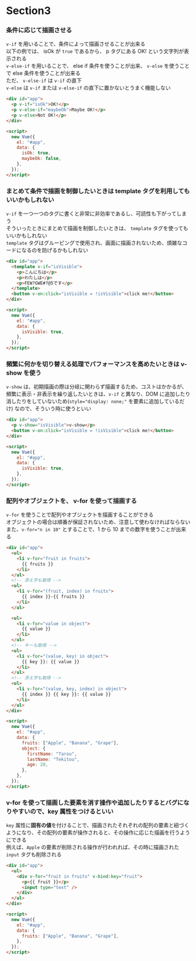 ﻿# Section3

### 条件に応じて描画させる

`v-if` を用いることで、条件によって描画させることが出来る  
以下の例では、 isOk が `true` であるから、 p タグにある OK! という文字列が表示される  
`v-else-if` を用いることで、 else if 条件を使うことが出来、 `v-else` を使うことで else 条件を使うことが出来る  
ただ、 `v-else-if` は `v-if` の直下  
`v-else` は `v-if` または `v-else-if` の直下に置かないとうまく機能しない

```html
<div id="app">
  <p v-if="isOk">OK!</p>
  <p v-else-if="maybeOk">Maybe OK!</p>
  <p v-else>Not OK!</p>
</div>

<script>
  new Vue({
    el: "#app",
    data: {
      isOk: true,
      maybeOk: false,
    },
  });
</script>
```

### まとめて条件で描画を制御したいときは template タグを利用してもいいかもしれない

`v-if` を一つ一つのタグに書くと非常に非効率であるし、可読性も下がってしまう  
そういったときにまとめて描画を制御したいときは、 `template` タグを使ってもいいかもしれない  
`template` タグはグルーピングで使用され、画面に描画されないため、煩雑なコードになるのを防げるかもしれない

```html
<div id="app">
  <template v-if="isVisible">
    <p>こんにちは</p>
    <p>わたしは</p>
    <p>FEW?GWE#?@5です</p>
  </template>
  <button v-on:click="isVisible = !isVisible">click me!</button>
</div>

<script>
  new Vue({
    el: "#app",
    data: {
      isVisible: true,
    },
  });
</script>
```

### 頻繁に何かを切り替える処理でパフォーマンスを高めたいときは v-show を使う

`v-show` は、初期描画の際は分岐に関わらず描画するため、コストはかかるが、頻繁に表示・非表示を繰り返したいときは、`v-if` と異なり、DOM に追加したり消したりをしていないため(`style="display: none;"` を要素に追加しているだけ) なので、そういう時に使うといい

```html
<div id="app">
  <p v-show="isVisible">v-show</p>
  <button v-on:click="isVisible = !isVisible">click me!</button>
</div>

<script>
  new Vue({
    el: "#app",
    data: {
      isVisible: true,
    },
  });
</script>
```

### 配列やオブジェクトを、 v-for を使って描画する

`v-for` を使うことで配列やオブジェクトを描画することができる  
オブジェクトの場合は順番が保証されないため、注意して使わなければならない  
また、`v-for="n in 10"` とすることで、1 から 10 までの数字を使うことが出来る

```html
<div id="app">
  <ul>
    <li v-for="fruit in fruits">
      {{ fruits }}
    </li>
  </ul>
  <!-- 添え字も取得 -->
  <ul>
    <li v-for="(fruit, index) in fruits">
      {{ index }}-{{ fruits }}
    </li>
  </ul>

  <ul>
    <li v-for="value in object">
      {{ value }}
    </li>
  </ul>
  <!-- キーも取得 -->
  <ul>
    <li v-for="(value, key) in object">
      {{ key }}: {{ value }}
    </li>
  </ul>
  <!-- 添え字も取得 -->
  <ul>
    <li v-for="(value, key, index) in object">
      {{ index }} {{ key }}: {{ value }}
    </li>
  </ul>
</div>

<script>
  new Vue({
    el: "#app",
    data: {
      fruits: ["Apple", "Banana", "Grape"],
      object: {
        firstName: "Tarou",
        lastName: "Tekitou",
        age: 20,
      },
    },
  });
</script>
```

### v-for を使って描画した要素を消す操作や追加したりするとバグになりやすいので、key 属性をつけるといい

`key` 属性に<strong>固有の値</strong>を付けることで、描画されたそれぞれの配列の要素と紐づくようになり、その配列の要素が操作されると、その操作に応じた描画を行うようにできる  
例えば、`Apple` の要素が削除される操作が行われれば、その時に描画された`input` タグも削除される

```html
<div id="app">
  <ul>
    <div v-for="fruit in fruits" v-bind:key="fruit">
      <p>{{ fruit }}</p>
      <input type="text" />
    </div>
  </ul>
</div>

<script>
  new Vue({
    el: "#app",
    data: {
      fruits: ["Apple", "Banana", "Grape"],
    },
  });
</script>
```
